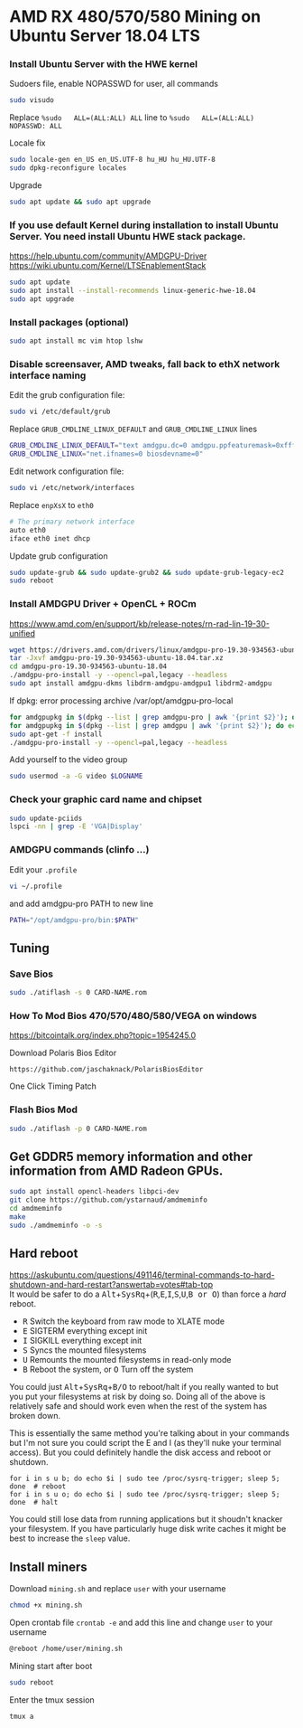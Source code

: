 # AMD RX 480/570/580 Mining on Ubuntu Server 18.04 LTS

### Install Ubuntu Server with the HWE kernel

Sudoers file, enable NOPASSWD for user, all commands
```sh
sudo visudo
```
Replace ```%sudo   ALL=(ALL:ALL) ALL``` line to ```%sudo   ALL=(ALL:ALL) NOPASSWD: ALL```

Locale fix
```sh
sudo locale-gen en_US en_US.UTF-8 hu_HU hu_HU.UTF-8
sudo dpkg-reconfigure locales
```

Upgrade
```sh
sudo apt update && sudo apt upgrade
```

### If you use default Kernel during installation to install Ubuntu Server. You need install Ubuntu HWE stack package.
https://help.ubuntu.com/community/AMDGPU-Driver
https://wiki.ubuntu.com/Kernel/LTSEnablementStack

```sh
sudo apt update
sudo apt install --install-recommends linux-generic-hwe-18.04
sudo apt upgrade
```

### Install packages (optional)
```sh
sudo apt install mc vim htop lshw
```

### Disable screensaver, AMD tweaks, fall back to ethX network interface naming
Edit the grub configuration file:
```sh
sudo vi /etc/default/grub
```

Replace ```GRUB_CMDLINE_LINUX_DEFAULT``` and ```GRUB_CMDLINE_LINUX``` lines
```sh
GRUB_CMDLINE_LINUX_DEFAULT="text amdgpu.dc=0 amdgpu.ppfeaturemask=0xffffffff"
GRUB_CMDLINE_LINUX="net.ifnames=0 biosdevname=0"
```

Edit network configuration file:
```sh
sudo vi /etc/network/interfaces
```

Replace ```enpXsX``` to ```eth0```
```sh
# The primary network interface
auto eth0
iface eth0 inet dhcp
```

Update grub configuration
```sh
sudo update-grub && sudo update-grub2 && sudo update-grub-legacy-ec2
sudo reboot
```

### Install AMDGPU Driver + OpenCL + ROCm
https://www.amd.com/en/support/kb/release-notes/rn-rad-lin-19-30-unified
```sh
wget https://drivers.amd.com/drivers/linux/amdgpu-pro-19.30-934563-ubuntu-18.04.tar.xz --referer http://support.amd.com/en-us/kb-articles/Pages/Radeon-Software-for-Linux-Release-Notes.aspx
tar -Jxvf amdgpu-pro-19.30-934563-ubuntu-18.04.tar.xz
cd amdgpu-pro-19.30-934563-ubuntu-18.04
./amdgpu-pro-install -y --opencl=pal,legacy --headless
sudo apt install amdgpu-dkms libdrm-amdgpu-amdgpu1 libdrm2-amdgpu
```

If dpkg: error processing archive /var/opt/amdgpu-pro-local
```sh
for amdgpupkg in $(dpkg --list | grep amdgpu-pro | awk '{print $2}'); do echo $amdgpupkg; sudo dpkg --purge --force-all $amdgpupkg; done
for amdgpupkg in $(dpkg --list | grep amdgpu | awk '{print $2}'); do echo $amdgpupkg; sudo dpkg --purge --force-all $amdgpupkg; done
sudo apt-get -f install
./amdgpu-pro-install -y --opencl=pal,legacy --headless
```

Add yourself to the video group
```sh
sudo usermod -a -G video $LOGNAME
```

### Check your graphic card name and chipset
```sh
sudo update-pciids
lspci -nn | grep -E 'VGA|Display'
```

### AMDGPU commands (clinfo ...)
Edit your ```.profile```
```sh
vi ~/.profile
```
and add amdgpu-pro PATH to new line
```sh
PATH="/opt/amdgpu-pro/bin:$PATH"
```

## Tuning

### Save Bios
```sh
sudo ./atiflash -s 0 CARD-NAME.rom
```

### How To Mod Bios 470/570/480/580/VEGA on windows
https://bitcointalk.org/index.php?topic=1954245.0

Download Polaris Bios Editor
```
https://github.com/jaschaknack/PolarisBiosEditor
```
One Click Timing Patch

### Flash Bios Mod
```sh
sudo ./atiflash -p 0 CARD-NAME.rom
```

## Get GDDR5 memory information and other information from AMD Radeon GPUs.
```sh
sudo apt install opencl-headers libpci-dev
git clone https://github.com/ystarnaud/amdmeminfo
cd amdmeminfo
make
sudo ./amdmeminfo -o -s
```

## Hard reboot
https://askubuntu.com/questions/491146/terminal-commands-to-hard-shutdown-and-hard-restart?answertab=votes#tab-top  
It would be safer to do a <kbd>Alt</kbd>+<kbd>SysRq</kbd>+(<kbd>R</kbd>,<kbd>E</kbd>,<kbd>I</kbd>,<kbd>S</kbd>,<kbd>U</kbd>,<kbd>B or O</kbd>) than force a *hard* reboot.

 - <kbd>R</kbd> Switch the keyboard from raw mode to XLATE mode
 - <kbd>E</kbd> SIGTERM everything except init 
 - <kbd>I</kbd> SIGKILL everything except init 
 - <kbd>S</kbd> Syncs the mounted filesystems
 - <kbd>U</kbd> Remounts the mounted filesystems in read-only mode
 - <kbd>B</kbd> Reboot the system, or <kbd>O</kbd> Turn off the system

You could just <kbd>Alt</kbd>+<kbd>SysRq</kbd>+<kbd>B/O</kbd> to reboot/halt if you really wanted to but you put your filesystems at risk by doing so. Doing all of the above is relatively safe and should work even when the rest of the system has broken down.

This is essentially the same method you're talking about in your commands but I'm not sure you could script the E and I (as they'll nuke your terminal access). But you could definitely handle the disk access and reboot or shutdown.

    for i in s u b; do echo $i | sudo tee /proc/sysrq-trigger; sleep 5; done  # reboot
    for i in s u o; do echo $i | sudo tee /proc/sysrq-trigger; sleep 5; done  # halt

You could still lose data from running applications but it shoudn't knacker your filesystem. If you have particularly huge disk write caches it might be best to increase the `sleep` value.

## Install miners
Download ```mining.sh``` and replace ```user``` with your username
```sh
chmod +x mining.sh
```

Open crontab file ```crontab -e``` and add this line and change ```user``` to your username
```sh
@reboot /home/user/mining.sh
```

Mining start after boot
```sh
sudo reboot
```

Enter the tmux session
```sh
tmux a
```
